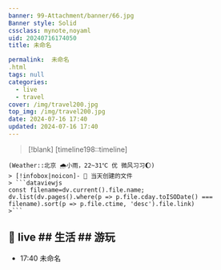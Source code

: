 ```yaml
---
banner: 99-Attachment/banner/66.jpg
Banner style: Solid
cssclass: mynote,noyaml
uid: 20240716174050 
title: 未命名

permalink:  未命名
.html
tags: null
categories:
  - live
  - travel
cover: /img/travel200.jpg
top_img: /img/travel200.jpg
date: 2024-07-16 17:40
updated: 2024-07-16 17:40
---
```

> [!blank] 
> [timeline198::timeline]
```ad-flex
(Weather::北京 🌧小雨，22~31℃ 优 微风习习🌔)
> [!infobox|noicon]- 🔖 当天创建的文件
> ```dataviewjs 
const filename=dv.current().file.name;
dv.list(dv.pages().where(p => p.file.cday.toISODate() === filename).sort(p => p.file.ctime, 'desc').file.link) 
>```
```

## 🌈 live ## 生活 ## 游玩
- 17:40 未命名
